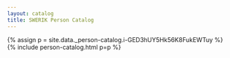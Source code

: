 ```yaml
---
layout: catalog
title: SWERIK Person Catalog
---
```

{% assign p = site.data._person-catalog.i-GED3hUY5Hk56K8FukEWTuy %}
{% include person-catalog.html p=p %}

